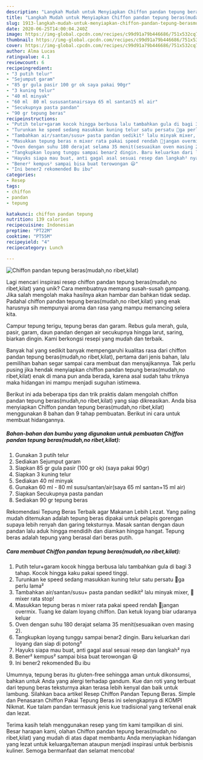 ```yaml
---
description: "Langkah Mudah untuk Menyiapkan Chiffon pandan tepung beras(mudah,no ribet,kilat) Anti Gagal"
title: "Langkah Mudah untuk Menyiapkan Chiffon pandan tepung beras(mudah,no ribet,kilat) Anti Gagal"
slug: 1913-langkah-mudah-untuk-menyiapkan-chiffon-pandan-tepung-berasmudah-no-ribet-kilat-anti-gagal
date: 2020-06-25T14:00:04.240Z
image: https://img-global.cpcdn.com/recipes/c99d91a79b446686/751x532cq70/chiffon-pandan-tepung-berasmudahno-ribetkilat-foto-resep-utama.jpg
thumbnail: https://img-global.cpcdn.com/recipes/c99d91a79b446686/751x532cq70/chiffon-pandan-tepung-berasmudahno-ribetkilat-foto-resep-utama.jpg
cover: https://img-global.cpcdn.com/recipes/c99d91a79b446686/751x532cq70/chiffon-pandan-tepung-berasmudahno-ribetkilat-foto-resep-utama.jpg
author: Alma Lucas
ratingvalue: 4.1
reviewcount: 6
recipeingredient:
- "3 putih telur"
- "Sejumput garam"
- "85 gr gula pasir 100 gr ok saya pakai 90gr"
- "3 kuning telur"
- "40 ml minyak"
- "60 ml  80 ml sususantanairsaya 65 ml santan15 ml air"
- "Secukupnya pasta pandan"
- "90 gr tepung beras"
recipeinstructions:
- "Putih telur+garam kocok hingga berbusa lalu tambahkan gula di bagi 3 tahap. Kocok hingga kaku pakai speed tinggi."
- "Turunkan ke speed sedang masukkan kuning telur satu persatu 🌠ga perlu lama²"
- "Tambahkan air/santan/susu+ pasta pandan sedikit² lalu minyak mixer, 🌠mixer rata stop!"
- "Masukkan tepung beras n mixer rata pakai speed rendah 🌠jangan overmix. Tuang ke dalam loyang chiffon. Dan ketuk loyang biar udaranya keluar"
- "Oven dengan suhu 180 derajat selama 35 menit(sesuaikan oven masing 2)."
- "Tangkupkan loyang tunggu sampai benar2 dingin. Baru keluarkan dari loyang dan siap di potong²"
- "Hayuks siapa mau buat, anti gagal asal sesuai resep dan langkah² nya"
- "Bener² kempus² sampai bisa buat terowongan 😃"
- "Ini bener2 rekomended Bu ibu"
categories:
- Resep
tags:
- chiffon
- pandan
- tepung

katakunci: chiffon pandan tepung 
nutrition: 139 calories
recipecuisine: Indonesian
preptime: "PT22M"
cooktime: "PT55M"
recipeyield: "4"
recipecategory: Lunch

---
```



![Chiffon pandan tepung beras(mudah,no ribet,kilat)](https://img-global.cpcdn.com/recipes/c99d91a79b446686/751x532cq70/chiffon-pandan-tepung-berasmudahno-ribetkilat-foto-resep-utama.jpg)

Lagi mencari inspirasi resep chiffon pandan tepung beras(mudah,no ribet,kilat) yang unik? Cara membuatnya memang susah-susah gampang. Jika salah mengolah maka hasilnya akan hambar dan bahkan tidak sedap. Padahal chiffon pandan tepung beras(mudah,no ribet,kilat) yang enak harusnya sih mempunyai aroma dan rasa yang mampu memancing selera kita.

Campur tepung terigu, tepung beras dan garam. Rebus gula merah, gula, pasir, garam, daun pandan dengan air secukupnya hingga larut, saring, biarkan dingin. Kami berkongsi resepi yang mudah dan terbaik.

Banyak hal yang sedikit banyak mempengaruhi kualitas rasa dari chiffon pandan tepung beras(mudah,no ribet,kilat), pertama dari jenis bahan, lalu pemilihan bahan segar sampai cara membuat dan menyajikannya. Tak perlu pusing jika hendak menyiapkan chiffon pandan tepung beras(mudah,no ribet,kilat) enak di mana pun anda berada, karena asal sudah tahu triknya maka hidangan ini mampu menjadi suguhan istimewa.


Berikut ini ada beberapa tips dan trik praktis dalam mengolah chiffon pandan tepung beras(mudah,no ribet,kilat) yang siap dikreasikan. Anda bisa menyiapkan Chiffon pandan tepung beras(mudah,no ribet,kilat) menggunakan 8 bahan dan 9 tahap pembuatan. Berikut ini cara untuk membuat hidangannya.

<!--inarticleads1-->

##### Bahan-bahan dan bumbu yang digunakan untuk pembuatan Chiffon pandan tepung beras(mudah,no ribet,kilat):

1. Gunakan 3 putih telur
1. Sediakan Sejumput garam
1. Siapkan 85 gr gula pasir (100 gr ok) (saya pakai 90gr)
1. Siapkan 3 kuning telur
1. Sediakan 40 ml minyak
1. Gunakan 60 ml - 80 ml susu/santan/air(saya 65 ml santan+15 ml air)
1. Siapkan Secukupnya pasta pandan
1. Sediakan 90 gr tepung beras


Rekomendasi Tepung Beras Terbaik agar Makanan Lebih Lezat. Yang paling mudah ditemukan adalah tepung beras dipakai untuk pelapis gorengan supaya lebih renyah dan garing teksturnya. Masak santan dengan daun pandan lalu aduk hingga mendidih dan diamkan hingga hangat. Tepung beras adalah tepung yang berasal dari beras putih. 

<!--inarticleads2-->

##### Cara membuat Chiffon pandan tepung beras(mudah,no ribet,kilat):

1. Putih telur+garam kocok hingga berbusa lalu tambahkan gula di bagi 3 tahap. Kocok hingga kaku pakai speed tinggi.
1. Turunkan ke speed sedang masukkan kuning telur satu persatu 🌠ga perlu lama²
1. Tambahkan air/santan/susu+ pasta pandan sedikit² lalu minyak mixer, 🌠mixer rata stop!
1. Masukkan tepung beras n mixer rata pakai speed rendah 🌠jangan overmix. Tuang ke dalam loyang chiffon. Dan ketuk loyang biar udaranya keluar
1. Oven dengan suhu 180 derajat selama 35 menit(sesuaikan oven masing 2).
1. Tangkupkan loyang tunggu sampai benar2 dingin. Baru keluarkan dari loyang dan siap di potong²
1. Hayuks siapa mau buat, anti gagal asal sesuai resep dan langkah² nya
1. Bener² kempus² sampai bisa buat terowongan 😃
1. Ini bener2 rekomended Bu ibu


Umumnya, tepung beras itu gluten-free sehingga aman untuk dikonsumsi, bahkan untuk Anda yang alergi terhadap gandum. Kue dan roti yang terbuat dari tepung beras teksturnya akan terasa lebih kenyal dan baik untuk lambung. Silahkan baca artikel Resep Chiffon Pandan Tepung Beras. Simple dan Penasaran Chiffon Pakai Tepung Beras ini selengkapnya di KOMPI Nikmat. Kue talam pandan termasuk jenis kue tradisional yang terkenal enak dan lezat. 

Terima kasih telah menggunakan resep yang tim kami tampilkan di sini. Besar harapan kami, olahan Chiffon pandan tepung beras(mudah,no ribet,kilat) yang mudah di atas dapat membantu Anda menyiapkan hidangan yang lezat untuk keluarga/teman ataupun menjadi inspirasi untuk berbisnis kuliner. Semoga bermanfaat dan selamat mencoba!
